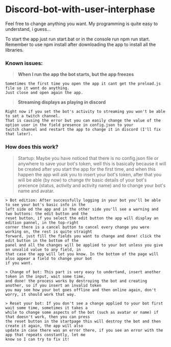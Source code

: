 # Discord-bot-with-user-interphase

Feel free to change anything you want. My programming is quite easy to understand, i guess...

To start the app just run start.bat or in the console run npm run start.
Remember to use npm install after downloading the app to install all the libraries.

### Known issues:
> **When I run the app the bot starts, but the app freezes**
```
Sometimes the first time you open the app it cant get the preload.js file so it wont do anything.
Just close and open again the app.
```
> **Streaming displays as playing in discord**
```
Right now if you set the bot's activity to streaming you won't be able to set a twitch channel.
That is causing the error but you can easily change the value of the option user in the field presence in config.json to your 
twitch channel and restart the app to change it in discord (I'll fix that later).
```

### How does this work?
> Startup: Maybe you have noticed that there is no config.json file or anywhere to save your bot's token, 
    well this is basically because it will be created after you start the app for the first time, and when 
    this happen the app will ask you to insert your bot's token, after that you will be able (by now) to 
    change thr basic details of your bot's precence (status, activity and activity name) and to change your 
    bot's name and avatar.

    > Bot edition: After successfully logging in your bot you'll be able to see your bot's basic info in the 
    left side od the app and in the other side you'll see a warning and two buttons: the edit button and the 
    reset button, if you select the edit button the app will display an edition pannel, in the top-right 
    corner there is a cancel button to cancel every change you were working on, the rest is quite straight 
    forward, just fill the fields you want to change and done! click the edit button in the bottom of the 
    panel and all the changes will be applied to your bot unless you give an unvalid value to any field, in 
    that case the app will let you know. In the bottom of the page will also appear a field to change your bot 
    if you want.

    > Change of bot: This part is very easy to undertand, insert another token in the input, wait some time, 
    and done! the process works by destroying the bot and creating another, so if you insert an invalid token 
    you may see how your bot goes offline and then online again, don't worry, it should work that way.

    > Reset your bot: If you don't see a change applied to your bot first wait some time, sometimes it takes a 
    while to change some aspects of the bot (such as avatar or name) if that doesn't work, then you can press 
    the reset button in the startpage this will destroy the bot and then create it again, the app will also 
    update in case there was an error there, if you see an error with the app that repeats constantly, let me 
    know so I can try to fix it!
